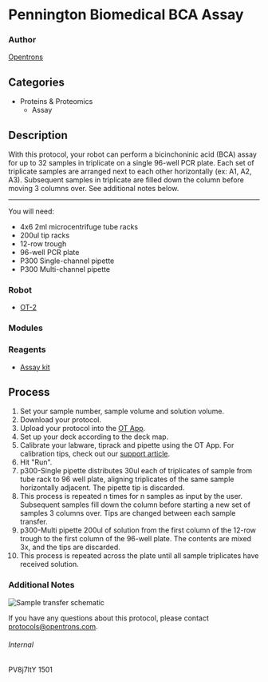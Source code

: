 # Pennington Biomedical BCA Assay

### Author
[Opentrons](http://www.opentrons.com/)

## Categories
* Proteins & Proteomics
    * Assay

## Description
With this protocol, your robot can perform a bicinchoninic acid (BCA) assay for up to 32 samples in triplicate on a single 96-well PCR plate. Each set of triplicate samples are arranged next to each other horizontally (ex: A1, A2, A3). Subsequent samples in triplicate are filled down the column before moving 3 columns over. See additional notes below.

---

You will need:
* 4x6 2ml microcentrifuge tube racks
* 200ul tip racks
* 12-row trough
* 96-well PCR plate
* P300 Single-channel pipette
* P300 Multi-channel pipette

### Robot
* [OT-2](https://opentrons.com/ot-2)

### Modules

### Reagents
* [Assay kit](http://tools.thermofisher.com/content/sfs/manuals/MAN0011430_Pierce_BCA_Protein_Asy_UG.pdf)

## Process
1. Set your sample number, sample volume and solution volume.
2. Download your protocol.
3. Upload your protocol into the [OT App](https://opentrons.com/ot-app).
4. Set up your deck according to the deck map.
5. Calibrate your labware, tiprack and pipette using the OT App. For calibration tips, check out our [support article](https://support.opentrons.com/ot-2/getting-started-software-setup/deck-calibration).
6. Hit "Run".
7. p300-Single pipette distributes 30ul each of triplicates of sample from tube rack to 96 well plate, aligning triplicates of the same sample horizontally adjacent. The pipette tip is discarded.
8. This process is repeated n times for n samples as input by the user. Subsequent samples fill down the column before starting a new set of samples 3 columns over. Tips are changed between each sample transfer.
9. p300-Multi pipette 200ul of solution from the first column of the 12-row trough to the first column of the 96-well plate. The contents are mixed 3x, and the tips are discarded.
10. This process is repeated across the plate until all sample triplicates have received solution.

### Additional Notes

![Sample transfer schematic](https://s3.amazonaws.com/opentrons-protocol-library-website/custom-README-images/1501-pennington-biomedical/transfer_schematic.png)

If you have any questions about this protocol, please contact protocols@opentrons.com.

###### Internal
PV8j7ltY
1501
